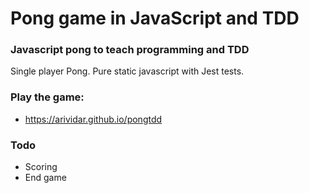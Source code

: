 # Pong game in JavaScript and TDD
### Javascript pong to teach programming and TDD

Single player Pong.
Pure static javascript with Jest tests.

### Play the game:
* https://arividar.github.io/pongtdd

### Todo
* Scoring
* End game
